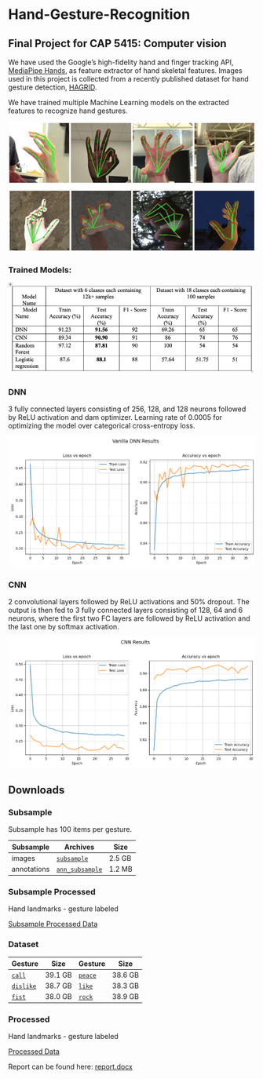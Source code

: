 # Hand-Gesture-Recognition

## Final Project for CAP 5415: Computer vision
We have used the Google’s high-fidelity hand and finger tracking API, [MediaPipe Hands](https://google.github.io/mediapipe/solutions/hands.html), as feature extractor of hand skeletal features. Images used in this project is collected from a recently published dataset for hand gesture detection, [HAGRID](https://github.com/hukenovs/hagrid).

We have trained multiple Machine Learning models on the extracted features to recognize hand gestures.

![image](https://github.com/RRJahin/Hand-Gesture-Recognition/blob/main/figure/landmarks.png)

### Trained Models:

![image](https://github.com/RRJahin/Hand-Gesture-Recognition/blob/main/figure/result%20table.png)

### DNN
3 fully connected layers consisting of 256, 128, and 128 neurons followed by ReLU activation and dam optimizer. 
Learning rate of 0.0005 for optimizing the model over categorical cross-entropy loss.


![image](https://github.com/RRJahin/Hand-Gesture-Recognition/blob/main/figure/dnn.png)

### CNN
2 convolutional layers followed by ReLU activations and 50% dropout. The output is then fed to 3 fully connected layers consisting of 128, 64 and 6 neurons, where the first two FC layers are followed by ReLU activation and the last one by softmax activation. 

![image](https://github.com/RRJahin/Hand-Gesture-Recognition/blob/main/figure/cnn.png)


## Downloads

### Subsample
Subsample has 100 items per gesture.

| Subsample   | Archives                                | Size   |
|-------------|-----------------------------------------|--------|
| images      | [`subsample`](https://sc.link/AO5l)     | 2.5 GB |
| annotations | [`ann_subsample`](https://sc.link/EQ5g) | 1.2 MB |

### Subsample Processed
Hand landmarks - gesture labeled

[Subsample Processed Data](https://drive.google.com/drive/folders/1XKNCdbr5Wc508t4-MlyJl33EYJmbShPi?usp=share_link)

### Dataset

| Gesture                           | Size     | Gesture                                   | Size    |
|-----------------------------------|----------|-------------------------------------------|---------|
| [`call`](https://sc.link/ykEn)    | 39.1 GB  | [`peace`](https://sc.link/l6nM)           | 38.6 GB |
| [`dislike`](https://sc.link/xjDB) | 38.7 GB  | [`like`](https://sc.link/r7wp)            | 38.3 GB |
| [`fist`](https://sc.link/wgB8)    | 38.0 GB  | [`rock`](https://sc.link/kMm6)            | 38.9 GB |

### Processed
Hand landmarks - gesture labeled

[Processed Data](https://drive.google.com/drive/folders/19wKKwwZXYvPMpVrduEme5ZUc3IRVXGiF?usp=share_link)

Report can be found here: [report.docx](https://docs.google.com/document/d/1wpoQmiob-CaOBQlJtX8fp1jDVErE-x6I/edit?usp=share_link&ouid=100550617693029965264&rtpof=true&sd=true)
